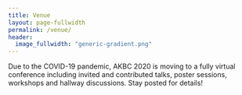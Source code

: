 ```yaml
---
title: Venue
layout: page-fullwidth
permalink: /venue/
header:
  image_fullwidth: "generic-gradient.png"
---
```


<!-- Main Venue Card -->
Due to the COVID-19 pandemic, AKBC 2020 is moving to a fully virtual conference including invited and contributed talks, poster sessions, workshops and hallway discussions. Stay posted for details!

<!-- <div id="main-venue-card" class="row align-middle">
<div class="columns small-6">
<p class="text-right">
<img src="{{ site.baseurl }}/assets/img/venue/conference-center-circle.png" alt="UCI Conference Center" style="width: 250px"/>
</p>
</div>
<div class="columns small-6 align" markdown="1">
<br />
<br />
__UCI Conference Center__ \[[Map](https://goo.gl/maps/xZpdvm6kpULHh8Pg6)\] <br>
University of California Irvine <br>
A311 Student Center <br>
Irvine, CA 92697 <br>
 <br>
</div>
</div>

<br /> <br /> -->
